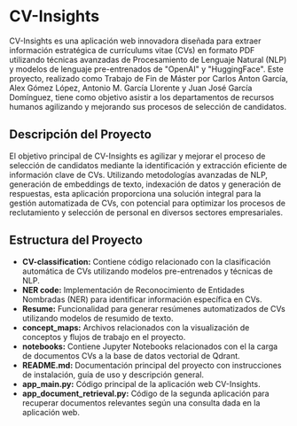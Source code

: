 <!DOCTYPE html>
<html lang="es">

<head>
  <meta charset="UTF-8">
  <meta name="viewport" content="width=device-width, initial-scale=1.0">
</head>

<body>
  <h1>CV-Insights</h1>

  <p>CV-Insights es una aplicación web innovadora diseñada para extraer información estratégica de currículums vitae (CVs) en formato PDF utilizando técnicas avanzadas de Procesamiento de Lenguaje Natural (NLP) y modelos de lenguaje pre-entrenados de "OpenAI" y "HuggingFace". Este proyecto, realizado como Trabajo de Fin de Máster por Carlos Anton García, Alex Gómez López, Antonio M. García Llorente y Juan José García Domínguez, tiene como objetivo asistir a los departamentos de recursos humanos agilizando y mejorando sus procesos de selección de candidatos.</p>

  <h2>Descripción del Proyecto</h2>

  <p>El objetivo principal de CV-Insights es agilizar y mejorar el proceso de selección de candidatos mediante la identificación y extracción eficiente de información clave de CVs. Utilizando metodologías avanzadas de NLP, generación de embeddings de texto, indexación de datos y generación de respuestas, esta aplicación proporciona una solución integral para la gestión automatizada de CVs, con potencial para optimizar los procesos de reclutamiento y selección de personal en diversos sectores empresariales.</p>

  <h2>Estructura del Proyecto</h2>

  <ul>
    <li><strong>CV-classification:</strong> Contiene código relacionado con la clasificación automática de CVs utilizando modelos pre-entrenados y técnicas de NLP.</li>
    <li><strong>NER code:</strong> Implementación de Reconocimiento de Entidades Nombradas (NER) para identificar información específica en CVs.</li>
    <li><strong>Resume:</strong> Funcionalidad para generar resúmenes automatizados de CVs utilizando modelos de resumido de texto.</li>
    <li><strong>concept_maps:</strong> Archivos relacionados con la visualización de conceptos y flujos de trabajo en el proyecto.</li>
    <li><strong>notebooks:</strong> Contiene Jupyter Notebooks relacionados con el la carga de documentos CVs a la base de datos vectorial de Qdrant.</li>
    <li><strong>README.md:</strong> Documentación principal del proyecto con instrucciones de instalación, guía de uso y descripción general.</li>
    <li><strong>app_main.py:</strong> Código principal de la aplicación web CV-Insights.</li>
    <li><strong>app_document_retrieval.py:</strong> Código de la segunda aplicación para recuperar documentos relevantes según una consulta dada en la aplicación web.</li>
  </ul>

</body>

</html>

